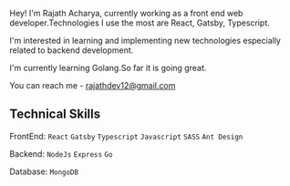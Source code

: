 Hey! I'm Rajath Acharya, currently working as a front end web developer.Technologies I use the most are React, Gatsby, Typescript.

I'm interested in learning and implementing new technologies especially related to backend development.

I'm currently learning Golang.So far it is going great.

You can reach me - rajathdev12@gmail.com

Technical Skills
----

FrontEnd:  `React`  `Gatsby`  `Typescript`  `Javascript`  `SASS`  `Ant Design`

Backend:   `NodeJs`  `Express`  `Go`

Database:  `MongoDB`



